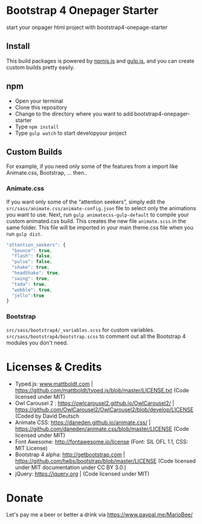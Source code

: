 # Bootstrap 4 Onepager Starter
start your onpager html project with bootstrap4-onepage-starter

## Install
This build packages is powered by [npmjs.js](http://npmjs.com/) and [gulp.js](http://gulpjs.com/), and you can create custom builds pretty easily.


## npm
- Open your terminal
- Clone this repository
- Change to the directory where you want to add bootstrap4-onepager-starter
- Type `npm install`
- Type `gulp watch` to start developyour project

## Custom Builds
For example, if you need only some of the features from a import like Animate.css, Bootstrap, ... then..

### Animate.css
If you want only some of the “attention seekers”, simply edit the `src/sass/animate.css/animate-config.json` file to select only the animations you want to use.
Next, run `gulp animatecss-gulp-default` to compile your custom animated.css build. This creates the new file `animate.scss` in the same folder. This file will be imported in your main theme.css file when you run `gulp dist`. 

```javascript
"attention_seekers": {
  "bounce": true,
  "flash": false,
  "pulse": false,
  "shake": true,
  "headShake": true,
  "swing": true,
  "tada": true,
  "wobble": true,
  "jello":true
}
```

### Bootstrap
 `src/sass/bootstrap4/_variables.scss` for custom variables.
 `src/sass/bootstrap4/bootstrap.scss` to comment out all the Bootstrap 4 modules you don't need.


# Licenses & Credits
- Typed.js: www.mattboldt.com | https://github.com/mattboldt/typed.js/blob/master/LICENSE.txt (Code licensed under MIT) 
- Owl Carousel 2 : https://owlcarousel2.github.io/OwlCarousel2/ | https://github.com/OwlCarousel2/OwlCarousel2/blob/develop/LICENSE (Coded by David Deutsch
- Animate CSS: https://daneden.github.io/animate.css/ | https://github.com/daneden/animate.css/blob/master/LICENSE (Code licensed under MIT)
- Font Awesome: http://fontawesome.io/license (Font: SIL OFL 1.1, CSS: MIT License)
- Bootstrap 4 alpha: http://getbootstrap.com | https://github.com/twbs/bootstrap/blob/master/LICENSE (Code licensed under MIT documentation under CC BY 3.0.)
- jQuery: https://jquery.org | (Code licensed under MIT)

# Donate
Let's pay me a beer or better a drink via https://www.paypal.me/MarioBee/
